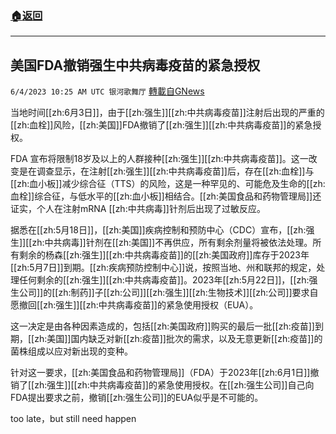 ###  [:house:返回](README.md)
---


## 美国FDA撤销强生中共病毒疫苗的紧急授权
`6/4/2023 10:25 AM UTC 银河歌舞厅` [轉載自GNews](https://gnews.org/articles/1356477)

当地时间[[zh:6月3日]]，由于[[zh:强生]][[zh:中共病毒疫苗]]注射后出现的严重的[[zh:血栓]]风险，[[zh:美国]]FDA撤销了[[zh:强生]][[zh:中共病毒疫苗]]的紧急授权。

FDA 宣布将限制18岁及以上的人群接种[[zh:强生]][[zh:中共病毒疫苗]]。这一改变是在调查显示，在注射[[zh:强生]][[zh:中共病毒疫苗]]后，存在[[zh:血栓]]与[[zh:血小板]]减少综合征（TTS）的风险，这是一种罕见的、可能危及生命的[[zh:血栓]]综合征，与低水平的[[zh:血小板]]相结合。[[zh:美国食品和药物管理局]]还证实，个人在注射mRNA [[zh:中共病毒]]针剂后出现了过敏反应。

据悉在[[zh:5月18日]]，[[zh:美国]]疾病控制和预防中心（CDC）宣布，[[zh:强生]][[zh:中共病毒]]针剂在[[zh:美国]]不再供应，所有剩余剂量将被依法处理。所有剩余的杨森[[zh:强生]][[zh:中共病毒疫苗]]的[[zh:美国政府]]库存于2023年[[zh:5月7日]]到期。[[zh:疾病预防控制中心]]说，按照当地、州和联邦的规定，处理任何剩余的[[zh:强生]][[zh:中共病毒疫苗]]。2023年[[zh:5月22日]]，[[zh:强生公司]]的[[zh:制药]]子[[zh:公司]][[zh:强生]][[zh:生物技术]][[zh:公司]]要求自愿撤回[[zh:强生]][[zh:中共病毒疫苗]]的紧急使用授权（EUA）。

这一决定是由各种因素造成的，包括[[zh:美国政府]]购买的最后一批[[zh:疫苗]]到期，[[zh:美国]]国内缺乏对新[[zh:疫苗]]批次的需求，以及无意更新[[zh:疫苗]]的菌株组成以应对新出现的变种。

针对这一要求，[[zh:美国食品和药物管理局]]（FDA）于2023年[[zh:6月1日]]撤销了[[zh:强生]][[zh:中共病毒疫苗]]的紧急使用授权。在[[zh:强生公司]]自己向FDA提出要求之前，撤销[[zh:强生公司]]的EUA似乎是不可能的。

too late，but still need happen
